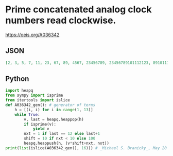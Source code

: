 # Prime concatenated analog clock numbers read clockwise\.
https://oeis.org/A036342
## JSON
```JSON
[2, 3, 5, 7, 11, 23, 67, 89, 4567, 23456789, 23456789101112123, 891011121234567891011, 23456789101112123456789101112123, 567891011121234567891011121234567891011, 121234567891011121234567891011121234567891011121, 91011121234567891011121234567891011121234567891011121234567]
```
## Python
```Python
import heapq
from sympy import isprime
from itertools import islice
def A036342_gen(): # generator of terms
    h = [(i, i) for i in range(1, 13)]
    while True:
        v, last = heapq.heappop(h)
        if isprime(v):
            yield v
        nxt = 1 if last == 12 else last+1
        shift = 10 if nxt < 10 else 100
        heapq.heappush(h, (v*shift+nxt, nxt))
print(list(islice(A036342_gen(), 16))) # _Michael S. Branicky_, May 20 2024
```
